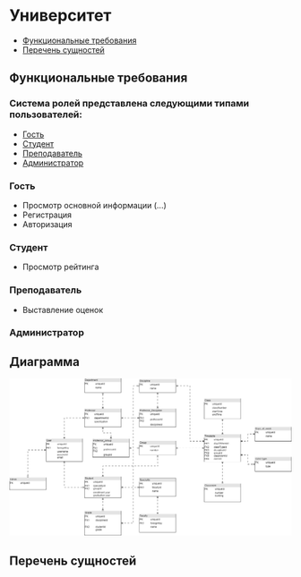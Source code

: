 # Университет  
- [Функциональные требования](#функциональные-требования)
- [Перечень сущностей](#перечень-сущностей)

## Функциональные требования
### Система ролей представлена следующими типами пользователей:
- [Гость](#Гость)
- [Студент](#Студент)
- [Преподаватель](#Преподаватель)
- [Администратор](#администратор)

### Гость
- Просмотр основной информации (...)
- Регистрация
- Авторизация  
### Студент
- Просмотр рейтинга
### Преподаватель
- Выставление оценок
### Администратор

## Диаграмма
![db_diagram](university_db.png)
## Перечень сущностей
